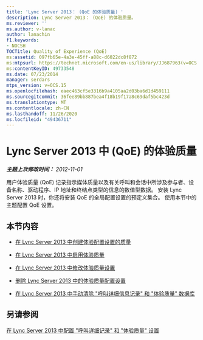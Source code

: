 ```yaml
---
title: 'Lync Server 2013： (QoE 的体验质量) '
description: Lync Server 2013： (QoE) 的体验质量。
ms.reviewer: ''
ms.author: v-lanac
author: lanachin
f1.keywords:
- NOCSH
TOCTitle: Quality of Experience (QoE)
ms:assetid: 097fb65e-4a3e-45ff-a88c-d6022dc8f872
ms:mtpsurl: https://technet.microsoft.com/en-us/library/JJ687963(v=OCS.15)
ms:contentKeyID: 49733548
ms.date: 07/23/2014
manager: serdars
mtps_version: v=OCS.15
ms.openlocfilehash: eaec463cf5e3316b9a4105aa2d03ba6d1d459111
ms.sourcegitcommit: 36fee89bb887bea4f18b19f17a8c69daf5bc423d
ms.translationtype: MT
ms.contentlocale: zh-CN
ms.lasthandoff: 11/26/2020
ms.locfileid: "49436711"
---
```

# <a name="quality-of-experience-qoe-in-lync-server-2013"></a>Lync Server 2013 中 (QoE) 的体验质量

<div data-xmlns="http://www.w3.org/1999/xhtml">

<div class="topic" data-xmlns="http://www.w3.org/1999/xhtml" data-msxsl="urn:schemas-microsoft-com:xslt" data-cs="https://msdn.microsoft.com/">

<div data-asp="https://msdn2.microsoft.com/asp">



</div>

<div id="mainSection">

<div id="mainBody">

<span> </span>

_**主题上次修改时间：** 2012-11-01_

用户体验质量 (QoE) 记录指示媒体质量以及有关呼叫和会话中所涉及参与者、设备名称、驱动程序、IP 地址和终结点类型的信息的数值型数据。 安装 Lync Server 2013 时，你还将安装 QoE 的全局配置设置的预定义集合。 使用本节中的主题配置 QoE 设置。

<div>

## <a name="in-this-section"></a>本节内容

  - [在 Lync Server 2013 中创建体验配置设置的质量](lync-server-2013-create-quality-of-experience-configuration-settings.md)

  - [在 Lync Server 2013 中启用体验质量](lync-server-2013-enable-quality-of-experience.md)

  - [在 Lync Server 2013 中修改体验质量设置](lync-server-2013-modify-quality-of-experience-settings.md)

  - [删除 Lync Server 2013 中的体验质量配置设置](lync-server-2013-delete-quality-of-experience-configuration-settings.md)

  - [在 Lync Server 2013 中手动清除 "呼叫详细信息记录" 和 "体验质量" 数据库](lync-server-2013-manually-purging-the-call-detail-recording-and-quality-of-experience-databases.md)

</div>

<div>

## <a name="see-also"></a>另请参阅


[在 Lync Server 2013 中配置 "呼叫详细记录" 和 "体验质量" 设置](lync-server-2013-configuring-call-detail-recording-and-quality-of-experience-settings.md)  
  

</div>

</div>

<span> </span>

</div>

</div>

</div>

